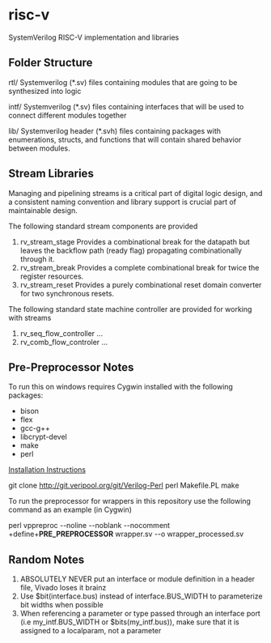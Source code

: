 # risc-v
SystemVerilog RISC-V implementation and libraries

## Folder Structure

rtl/
	Systemverilog (\*.sv) files containing modules that are going to be synthesized into logic 

intf/
	Systemverilog (\*.sv) files containing interfaces that will be used to connect different modules together

lib/
	Systemverilog header (\*.svh) files containing packages with enumerations, structs, and functions that will contain shared behavior between modules.

## Stream Libraries
Managing and pipelining streams is a critical part of digital logic design, and a consistent naming convention and library support is crucial part of maintainable design.

The following standard stream components are provided
1. rv_stream_stage
	Provides a combinational break for the datapath but leaves the backflow path (ready flag) propagating combinationally through it.
2. rv_stream_break
	Provides a complete combinational break for twice the register resources.
3. rv_stream_reset
	Provides a purely combinational reset domain converter for two synchronous resets.

The following standard state machine controller are provided for working with streams
1. rv_seq_flow_controller
	...
2. rv_comb_flow_controler
	...


## Pre-Preprocessor Notes
To run this on windows requires Cygwin installed with the following packages:
- bison
- flex
- gcc-g++
- libcrypt-devel
- make
- perl

[Installation Instructions](https://www.veripool.org/projects/verilog-perl/wiki/Installing)

git clone http://git.veripool.org/git/Verilog-Perl
perl Makefile.PL
make

To run the preprocessor for wrappers in this repository use the following command as an example (in Cygwin)

perl vppreproc --noline --noblank --nocomment +define+__PRE_PREPROCESSOR__ wrapper.sv --o wrapper_processed.sv

## Random Notes
1. ABSOLUTELY NEVER put an interface or module definition in a header file, Vivado loses it brainz
2. Use $bit(interface.bus) instead of interface.BUS_WIDTH to parameterize bit widths when possible
3. When referencing a parameter or type passed through an interface port (i.e my_intf.BUS_WIDTH or $bits(my_intf.bus)), make sure that it is assigned to a localparam, not a parameter
